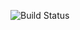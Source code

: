 ![Build Status](https://codebuild.ap-southeast-2.amazonaws.com/badges?uuid=eyJlbmNyeXB0ZWREYXRhIjoiYVJqbm14UFkwZ2d1cW4xcGdUcnZjaVhkZ3lRTEpLM3VHV3lOV0pGS0Y0cmI3OG5vSG5RZnFPbjFpZkZyWHFNd1N1dlFCTDc2NjJMNGJuaUY0bDRORW9nPSIsIml2UGFyYW1ldGVyU3BlYyI6InBFanpxMVF1djJkTC9hUTYiLCJtYXRlcmlhbFNldFNlcmlhbCI6MX0%3D&branch=master)

